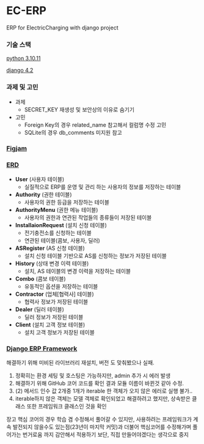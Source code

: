 # EC-ERP
ERP for ElectricCharging with django project


### 기술 스택
[python 3.10.11](https://devguide.python.org/versions/)

[django 4.2](https://docs.djangoproject.com/ko/5.1/faq/install/#what-python-version-can-i-use-with-django)


### 과제 및 고민
- 과제
  - SECRET_KEY 재생성 및 보안상의 이유로 숨기기
- 고민
  - Foreign Key의 경우 related_name 참고해서 컬럼명 수정 고민
  - SQLite의 경우 db_comments 미지원 참고


### [Figjam](https://www.figma.com/board/qfnAYMr465GPgesbUgnaJ2/%EC%A0%84%EA%B8%B0%EC%B6%A9%EC%A0%84%EC%86%8C_ERP?node-id=0-1&t=oOI0q1hnH0WGPg6D-0)
### [ERD](https://www.erdcloud.com/d/x8CkAhn5bPjbQ5Zk2)
- **User** (사용자 테이블)
  - 실질적으로 ERP를 운영 및 관리 하는 사용자의 정보를 저장하는 테이블
- **Authority** (권한 테이블)
  - 사용자의 권한 등급을 저장하는 테이블
- **AuthorityMenu** (권한 메뉴 테이블)
  - 사용자의 권한과 연관된 작업들의 종류들이 저장된 테이블
- **InstallaionRequest** (설치 신청 테이블)
  - 전기충전소를 신청하는 테이블
  - 연관된 테이블(콤보, 사용자, 딜러)
- **ASRegister** (AS 신청 테이블)
  - 설치 신청 테이블 기반으로 AS를 신청하는 정보가 저장된 테이블
- **History** (상태 변경 이력 테이블)
  - 설치, AS 테이블의 변경 이력을 저장하는 테이블
- **Combo** (콤보 테이블)
  - 유동적인 옵션을 저장하는 테이블
- **Contractor** (업체[협력사] 테이블)
  - 협력사 정보가 저장된 테이블
- **Dealer** (딜러 테이블)
  - 딜러 정보가 저장된 테이블
- **Client** (설치 고객 정보 테이블)
  - 설치 고객 정보가 저장된 테이블


### [Django ERP Framework](https://django-erp-framework.readthedocs.io/en/latest/index.html)

해결하기 위해 미비된 라이브러리 재설치, 버전 도 맞춰봤으나 실패.

1. 정확히는 환경 세팅 및 호스팅은 가능하지만, admin 추가 시 에러 발생
2. 해결하기 위해 GitHub 코어 코드를 확인 결과 모듈 이름이 바뀐것 같아 수정.
3. (2) 메서드 인수 값 2개중 1개가 iterable 한 객체가 오지 않은 에러로 실행 불가..
4. iterable하지 않은 객체는 모델 객체로 확인되었고 해결하려고 했지만, 상속받은 클래스 또한 프레임워크 클래스인 것을 확인

장고 핵심 코어의 경우 학습 겸 수정해서 풀어갈 수 있지만, 사용하려는 프레임워크가 계속 발전되지 않을수도 있는점(23년이 마지막 커밋)과 더불어 핵심코어를 수정해가며 풀어가는 번거로움 까지 감안해서 적용하기 보단, 직접 만들어야겠다는 생각으로 중지

